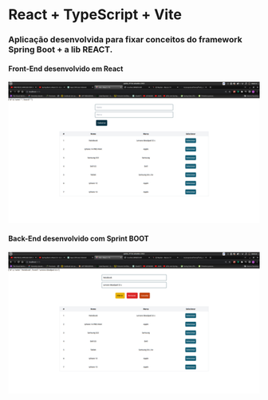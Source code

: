 # React + TypeScript + Vite

### Aplicação desenvolvida para fixar conceitos do framework Spring Boot + a lib REACT.

#### Front-End desenvolvido em React
![Texto alternativo da imagem](spring_react.png)



#### Back-End desenvolvido com Sprint BOOT

![Texto alternativo da imagem](spring_react-2.png)
